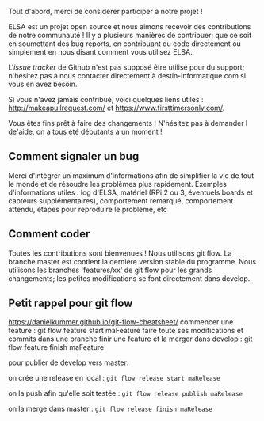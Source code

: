 
Tout d'abord, merci de considérer participer à notre projet !

ELSA est un projet open source et nous aimons recevoir des contributions de notre communauté ! Il y a plusieurs manières de contribuer; que ce soit en soumettant des bug reports, en contribuant du code directement ou simplement en nous disant comment vous utilisez ELSA.

L'*issue tracker* de Github n'est pas supposé être utilisé pour du support; n'hésitez pas à nous contacter directement à destin-informatique.com si vous en avez besoin.

Si vous n'avez jamais contribué, voici quelques liens utiles : http://makeapullrequest.com/ et https://www.firsttimersonly.com/.

Vous êtes fins prêt à faire des changements ! N'hésitez pas à demander l de'aide, on a tous été débutants à un moment !


## Comment signaler un bug

Merci d'intégrer un maximum d'informations afin de simplifier la vie de tout le monde et de résoudre les problèmes plus rapidement.
Exemples d'informations utiles : log d'ELSA, matériel (RPi 2 ou 3, éventuels boards et capteurs supplémentaires), comportement remarqué, comportement attendu, étapes pour reproduire le problème, etc


## Comment coder
Toutes les contributions sont bienvenues ! Nous utilisons git flow. La branche master est contient la dernière version stable du programme. Nous utilisons les branches 'features/xx' de git flow pour les grands changements; les petites modifications se font directement dans develop.

## Petit rappel pour git flow
https://danielkummer.github.io/git-flow-cheatsheet/
commencer une feature : git flow feature start maFeature
faire toute ses modifications et commits dans une branche
finir une feature et la merger dans develop : git flow feature finish maFeature

pour publier de develop vers master:

on crée une release en local : `git flow release start maRelease`

on la push afin qu'elle soit testée : `git flow release publish maRelease`

on la merge dans master : `git flow release finish maRelease`
